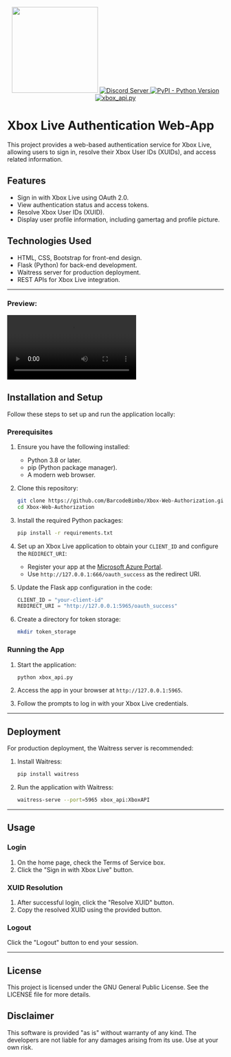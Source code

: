<p align="center">
      <img src="https://github.com/user-attachments/assets/e9680077-f045-4afd-9375-989dacc52152" alt="" height="200">
  <a href="https://discord.gg/tloxp">
    <img src="https://ptb.discord.com/api/guilds/1258060134060654632/widget.png?style=shield" alt="Discord Server">
  </a>
  <a href="https://www.python.org/downloads/">
    <img alt="PyPI - Python Version" src="https://img.shields.io/pypi/pyversions/Red-Discordbot">
  </a>
  <a href="https://github.com/BarcodeBimbo/Xbox-Web-Authorization/blob/main/xbox_api.py">
     <img src="https://img.shields.io/badge/html-python-red.svg" alt="xbox_api.py">
  </a>
</p>

# Xbox Live Authentication Web-App

This project provides a web-based authentication service for Xbox Live, allowing users to sign in, resolve their Xbox User IDs (XUIDs), and access related information.

## Features
- Sign in with Xbox Live using OAuth 2.0.
- View authentication status and access tokens.
- Resolve Xbox User IDs (XUID).
- Display user profile information, including gamertag and profile picture.

## Technologies Used
- HTML, CSS, Bootstrap for front-end design.
- Flask (Python) for back-end development.
- Waitress server for production deployment.
- REST APIs for Xbox Live integration.

---

### Preview:
<video src="https://github.com/user-attachments/assets/dda249d0-b1c1-4e59-8e8f-441cd3d5932f.mp4"></video>

## Installation and Setup

Follow these steps to set up and run the application locally:

### Prerequisites
1. Ensure you have the following installed:
   - Python 3.8 or later.
   - pip (Python package manager).
   - A modern web browser.

2. Clone this repository:
   ```bash
   git clone https://github.com/BarcodeBimbo/Xbox-Web-Authorization.git
   cd Xbox-Web-Authorization
   ```

3. Install the required Python packages:
   ```bash
   pip install -r requirements.txt
   ```

4. Set up an Xbox Live application to obtain your `CLIENT_ID` and configure the `REDIRECT_URI`:
   - Register your app at the [Microsoft Azure Portal](https://portal.azure.com/).
   - Use `http://127.0.0.1:666/oauth_success` as the redirect URI.

5. Update the Flask app configuration in the code:
   ```python
   CLIENT_ID = "your-client-id"
   REDIRECT_URI = "http://127.0.0.1:5965/oauth_success"
   ```

6. Create a directory for token storage:
   ```bash
   mkdir token_storage
   ```

### Running the App
1. Start the application:
   ```bash
   python xbox_api.py
   ```

2. Access the app in your browser at `http://127.0.0.1:5965`.

3. Follow the prompts to log in with your Xbox Live credentials.

---

## Deployment
For production deployment, the Waitress server is recommended:

1. Install Waitress:
   ```bash
   pip install waitress
   ```

2. Run the application with Waitress:
   ```bash
   waitress-serve --port=5965 xbox_api:XboxAPI
   ```

---

## Usage
### Login
1. On the home page, check the Terms of Service box.
2. Click the "Sign in with Xbox Live" button.

### XUID Resolution
1. After successful login, click the "Resolve XUID" button.
2. Copy the resolved XUID using the provided button.

### Logout
Click the "Logout" button to end your session.

---

## License
This project is licensed under the GNU General Public License. See the LICENSE file for more details.

## Disclaimer
This software is provided "as is" without warranty of any kind. The developers are not liable for any damages arising from its use. Use at your own risk.
